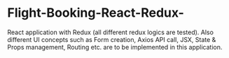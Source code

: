 # Flight-Booking-React-Redux-
React application with Redux (all different redux logics are tested). Also different UI concepts such as Form creation, Axios API call, JSX, State & Props management, Routing etc. are to be implemented in this application.
